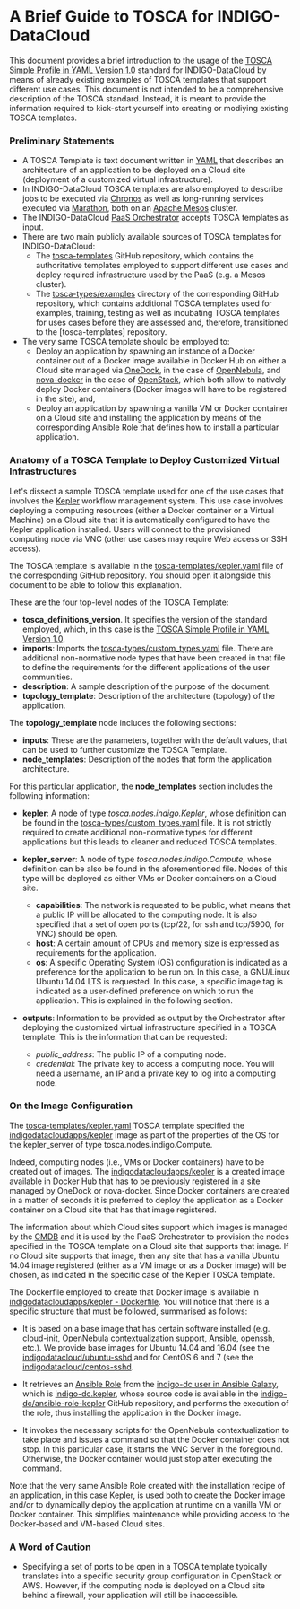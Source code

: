 # A Brief Guide to TOSCA for INDIGO-DataCloud

This document provides a brief introduction to the usage of the [TOSCA Simple Profile in YAML Version 1.0](http://docs.oasis-open.org/tosca/TOSCA-Simple-Profile-YAML/v1.0/csprd01/TOSCA-Simple-Profile-YAML-v1.0-csprd01.html) standard for INDIGO-DataCloud by means of already existing examples of TOSCA templates that support different use cases. This document is not intended to be a comprehensive description of the TOSCA standard. Instead, it is meant to provide the information required to kick-start yourself into creating or modiying existing TOSCA templates.


### Preliminary Statements
* A TOSCA Template is text document written in [YAML](http://yaml.org/) that describes an architecture of an application to be deployed on a Cloud site (deployment of a customized virtual infrastructure).
* In INDIGO-DataCloud TOSCA templates are also employed to describe jobs to be executed via [Chronos](https://mesos.github.io/chronos/) as well as long-running services executed via [Marathon](https://mesosphere.github.io/marathon/), both on an [Apache Mesos](http://mesos.apache.org/) cluster.
* The INDIGO-DataCloud [PaaS Orchestrator](https://github.com/indigo-dc/orchestrator) accepts TOSCA templates as input.
* There are two main publicly available sources of TOSCA templates for INDIGO-DataCloud:
  * The [tosca-templates](https://github.com/indigo-dc/tosca-templates) GitHub repository, which contains the authoritative templates employed to support different use cases and deploy required infrastructure used by the PaaS (e.g. a Mesos cluster).
  * The [tosca-types/examples](https://github.com/indigo-dc/tosca-types/tree/master/examples) directory of the corresponding GitHub repository, which contains additional TOSCA templates used for examples, training, testing as well as incubating TOSCA templates for uses cases before they are assessed and, therefore, transitioned to the [tosca-templates] repository.
* The very same TOSCA template should be employed to:
  * Deploy an application by spawning an instance of a Docker container out of a Docker image available in Docker Hub on either a Cloud site managed via [OneDock](https://github.com/indigo-dc/onedock), in the case of [OpenNebula](https://opennebula.org/), and [nova-docker](https://github.com/indigo-dc/nova-docker) in the case of [OpenStack](https://www.openstack.org/), which both allow to natively deploy Docker containers (Docker images will have to be registered in the site), and,
  * Deploy an application by spawning a vanilla VM or Docker container on a Cloud site and installing the application by means of the corresponding Ansible Role that defines how to install a particular application.


### Anatomy of a TOSCA Template to Deploy Customized Virtual Infrastructures

Let's dissect a sample TOSCA template used for one of the use cases that involves the [Kepler](https://kepler-project.org/) workflow management system. This use case involves deploying a computing resources (either a Docker container or a Virtual Machine) on a Cloud site that it is automatically configured to have the Kepler application installed. Users will connect to the provisioned computing node via VNC (other use cases may require Web access or SSH access).

The TOSCA template is available in the [tosca-templates/kepler.yaml](https://github.com/indigo-dc/tosca-templates/blob/master/kepler.yaml) file of the corresponding GitHub repository. You should open it alongside this document to be able to follow this explanation.

These are the four top-level nodes of the TOSCA Template:

* **tosca_definitions_version**. It specifies the version of the standard employed, which, in this case is the [TOSCA Simple Profile in YAML Version 1.0](http://docs.oasis-open.org/tosca/TOSCA-Simple-Profile-YAML/v1.0/csprd01/TOSCA-Simple-Profile-YAML-v1.0-csprd01.html).
* **imports**: Imports the [tosca-types/custom_types.yaml](https://github.com/indigo-dc/tosca-types/blob/master/custom_types.yaml) file. There are additional non-normative node types that have been created in that file to define the requirements for the different applications of the user communities.
* **description**: A sample description of the purpose of the document.
* **topology_template**: Description of the architecture (topology) of the application.

The **topology_template** node includes the following sections:

* **inputs**: These are the parameters, together with the default values, that can be used to further customize the TOSCA Template.
* **node_templates**: Description of the nodes that form the application architecture.

For this particular application, the **node_templates** section includes the following information:

* **kepler**: A node of type _tosca.nodes.indigo.Kepler_, whose definition can be found in the [tosca-types/custom_types.yaml](https://github.com/indigo-dc/tosca-types/blob/master/custom_types.yaml) file. It is not strictly required to create additional non-normative types for different applications but this leads to cleaner and reduced TOSCA templates.

* **kepler_server**: A node of type _tosca.nodes.indigo.Compute_, whose definition can be also be found in the aforementioned file. Nodes of this type will be deployed as either VMs or Docker containers on a Cloud site.
  * **capabilities**: The network is requested to be public, what means that a public IP will be allocated to the computing node. It is also specified that a set of open ports (tcp/22, for ssh and tcp/5900, for VNC) should be open.
  * **host**: A certain amount of CPUs and memory size is expressed as requirements for the application.
  * **os**: A specific Operating System (OS) configuration is indicated as a preference for the application to be run on. In this case, a GNU/Linux Ubuntu 14.04 LTS is requested. In this case, a specific image tag is indicated as a user-defined preference on which to run the application. This is explained in the following section.

* **outputs**: Information to be provided as output by the Orchestrator after deploying the customized virtual infrastructure specified in a TOSCA template. This is the information that can be requested:
  * _public_address_: The public IP of a computing node.
  * _credential_: The private key to access a computing node. You will need a username, an IP and a private key to log into a computing node.


### On the Image Configuration

The [tosca-templates/kepler.yaml](https://github.com/indigo-dc/tosca-templates/blob/master/kepler.yaml) TOSCA template specified the [indigodatacloudapps/kepler](https://hub.docker.com/r/indigodatacloudapps/kepler/) image as part of the properties of the OS for the kepler_server of type tosca.nodes.indigo.Compute.

Indeed, computing nodes (i.e., VMs or Docker containers) have to be created out of images. The  [indigodatacloudapps/kepler](https://hub.docker.com/r/indigodatacloudapps/kepler/) is a created image available in Docker Hub that has to be previously registered in a site managed by OneDock or nova-docker. Since Docker containers are created in a matter of seconds it is preferred to deploy the application as a Docker container on a Cloud site that has that image registered.

The information about which Cloud sites support which images is managed by the [CMDB](https://github.com/indigo-dc/cmdb) and it is used by the PaaS Orchestrator to provision the nodes specified in the TOSCA template on a Cloud site that supports that image. If no Cloud site supports that image, then any site that has a vanilla Ubuntu 14.04 image registered (either as a VM image or as a Docker image) will be chosen, as indicated in the specific case of the Kepler TOSCA template.

The Dockerfile employed to create that Docker image is available in [indigodatacloudapps/kepler - Dockerfile](https://hub.docker.com/r/indigodatacloudapps/kepler/~/dockerfile/). You will notice that there is a specific structure that must be followed, summarised as follows:

* It is based on a base image that has certain software installed (e.g. cloud-init, OpenNebula contextualization support, Ansible, openssh, etc.). We provide base images for Ubuntu 14.04 and 16.04 (see the [indigodatacloud/ubuntu-sshd](https://hub.docker.com/r/indigodatacloud/ubuntu-sshd/) and for CentOS 6 and 7 (see the [indigodatacloud/centos-sshd](https://hub.docker.com/r/indigodatacloud/centos-sshd/).

* It retrieves an [Ansible Role](http://docs.ansible.com/ansible/playbooks_roles.html) from the [indigo-dc user in Ansible Galaxy](https://galaxy.ansible.com/indigo-dc/), which is [indigo-dc.kepler](https://galaxy.ansible.com/indigo-dc/kepler/), whose source code is available in the [indigo-dc/ansible-role-kepler](https://github.com/indigo-dc/ansible-role-kepler) GitHub repository, and performs the execution of the role, thus installing the application in the Docker image.
* It invokes the necessary scripts for the OpenNebula contextualization to take place and issues a command so that the Docker container does not stop. In this particular case, it starts the VNC Server in the foreground. Otherwise, the Docker container would just stop after executing the command.

Note that the very same Ansible Role created with the installation recipe of an application, in this case Kepler, is used both to create the Docker image and/or to dynamically deploy the application at runtime on a vanilla VM or Docker container. This simplifies maintenance while providing access to the Docker-based and VM-based Cloud sites.


### A Word of Caution

* Specifying a set of ports to be open in a TOSCA template typically translates into a specific security group configuration in OpenStack or AWS. However, if the computing node is deployed on a Cloud site behind a firewall, your application will still be inaccessible.
